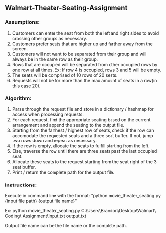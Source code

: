 ## Walmart-Theater-Seating-Assignment

### Assumptions:
 1. Customers can enter the seat from both the left and right sides to avoid crossing other groups as necessary.
 2. Customers prefer seats that are higher up and farther away from the screen.
 3. Customers will not want to be separated from their group and will always be in the same row as their group.
 4. Rows that are occupied will be separated from other occupied rows by one row at all times. Ex: If row 4 is occupied, rows 3 and 5 will be empty.
 5. The seats will be comprised of 10 rows of 20 seats.
 6. Requests will not be for more than the max amount of seats in a row(in this case 20).

### Algorithm:
 1. Parse through the request file and store in a dictionary / hashmap for access when processing requests.
 2. For each request, find the appropriate seating based on the current arrangement and append the seating to the output file.
 3. Starting from the farthest / highest row of seats, check if the row can accomodate the requested seats and a three seat buffer. If not, jump two rows down and repeat as necessary.
 4. If the row is empty, allocate the seats to fulfill starting from the left.
 5. Else, traverse the row until there are three seats past the last occupied seat.
 6. Allocate these seats to the request starting from the seat right of the 3 seat buffer.
 7. Print / return the complete path for the output file.

### Instructions:
 Execute in command line with the format: "python movie_theater_seating.py {input file path} {output file name}"
 
 Ex: python movie_theater_seating.py C:\\Users\\Brandon\\Desktop\\Walmart\ Coding\ Assignment\\input.txt output.txt

 Output file name can be the file name or the complete path.
